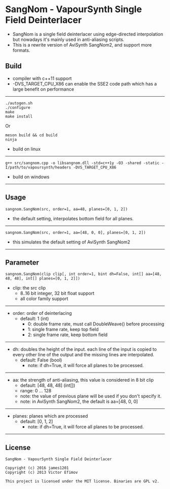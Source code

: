 # SangNom - VapourSynth Single Field Deinterlacer #

*   SangNom is a single field deinterlacer using edge-directed interpolation but nowadays it's mainly used in anti-aliasing scripts.
*   This is a rewrite version of AviSynth SangNom2, and support more formats.

## Build ##

*   compiler with c++11 support
*   -DVS_TARGET_CPU_X86 can enable the SSE2 code path which has a large benefit on performance
***

    ./autogen.sh
    ./configure
    make
    make install

Or

    meson build && cd build
    ninja

*   build on linux
***

    g++ src/sangnom.cpp -o libsangnom.dll -std=c++1y -O3 -shared -static -I/path/to/vapoursynth/headers -DVS_TARGET_CPU_X86

*   build on windows
***

## Usage ##

    sangnom.SangNom(src, order=1, aa=48, planes=[0, 1, 2])

*   the default setting, interpolates bottom field for all planes.
***

    sangnom.SangNom(src, order=1, aa=[48, 0, 0], planes=[0, 1, 2])

*   this simulates the default setting of AviSynth SangNom2
***


## Parameter ##

    sangnom.SangNom(clip clip[, int order=1, bint dh=False, int[] aa=[48, 48, 48], int[] planes=[0, 1, 2]])

*   clip: the src clip
    *   8..16 bit integer, 32 bit float support
    *   all color family support

***
*   order: order of deinterlacing
    *   default: 1 (int)
        *   0:  double frame rate, must call DoubleWeave() before processing
        *   1:  single frame rate, keep top field
        *   2:  single frame rate, keep bottom field

***
*   dh: doubles the height of the input. each line of the input is copied to every other line of the output and the missing lines are interpolated.
    *   default: False (bool)
        *   note: if dh=True, it will force all planes to be processed.

***
*   aa: the strength of anti-aliasing, this value is considered in 8 bit clip
    *   default: [48, 48, 48]  (int[])
    *   range: 0 ... 128
    *   note: the value of previous plane will be used if you don't specify it.
    *   note: in AviSynth SangNom2, the default is aa=[48, 0, 0]

***
*   planes: planes which are processed
    *   default: [0, 1, 2]
        *   note: if dh=True, it will force all planes to be processed.

***

## License ##

    SangNom - VapourSynth Single Field Deinterlacer

    Copyright (c) 2016 james1201
    Copyright (c) 2013 Victor Efimov

    This project is licensed under the MIT license. Binaries are GPL v2.
